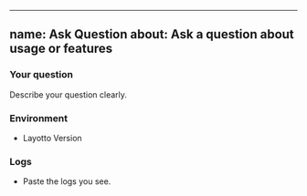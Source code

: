 ---

name: Ask Question
about: Ask a question about usage or features
---------------------------------------------

### Your question

Describe your question clearly.

### Environment

- Layotto Version

### Logs

- Paste the logs you see.


